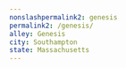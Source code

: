 ```yaml
---
﻿nonslashpermalink2: genesis
permalink2: /genesis/
alley: Genesis
city: Southampton
state: Massachusetts
---
```

